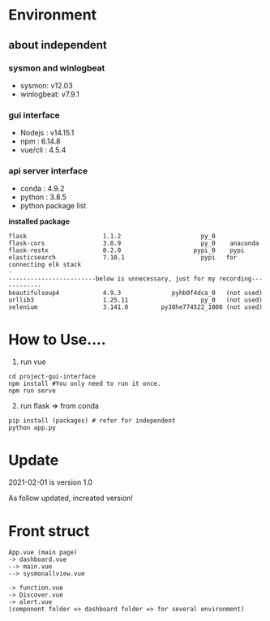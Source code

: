 # Environment

## about independent

### sysmon and winlogbeat

- sysmon: v12.03
- winlogbeat: v7.9.1

### gui interface

- Nodejs : v14.15.1
- npm : 6.14.8
- vue/cli : 4.5.4

### api server interface

- conda : 4.9.2
- python : 3.8.5
- python package list

**installed package**

```
flask                     1.1.2                      py_0
flask-cors                3.0.9                      py_0    anaconda
flask-restx               0.2.0                    pypi_0    pypi
elasticsearch             7.10.1                     pypi   for connecting elk stack
-
------------------------below is unnecessary, just for my recording------------
beautifulsoup4            4.9.3              pyhb0f4dca_0   (not used)
urllib3                   1.25.11                    py_0   (not used)
selenium                  3.141.0         py38he774522_1000 (not used)
```

# How to Use....

1. run vue

```nodejs
cd project-gui-interface
npm install #You only need to run it once.
npm run serve
```

2. run flask => from conda

```conda
pip install (packages) # refer for independent
python app.py
```

# Update

2021-02-01 is version 1.0

As follow updated, increated version!

# Front struct

```
App.vue (main page)
-> dashboard.vue
--> main.vue
--> sysmonallview.vue

-> function.vue
-> Discover.vue
-> alert.vue
(component folder => dashboard folder => for several environment)
```
